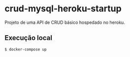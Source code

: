 # crud-mysql-heroku-startup

Projeto de uma API de CRUD básico hospedado no heroku.

## Execução local

```sh
$ docker-compose up
```